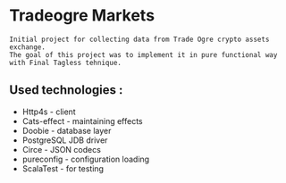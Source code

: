 # Tradeogre Markets
    Initial project for collecting data from Trade Ogre crypto assets exchange.
    The goal of this project was to implement it in pure functional way with Final Tagless tehnique.
   
Used technologies :
 ----
- Http4s - client
- Cats-effect - maintaining effects 
- Doobie - database layer
- PostgreSQL JDB driver
- Circe - JSON codecs
- pureconfig - configuration loading
- ScalaTest - for testing

